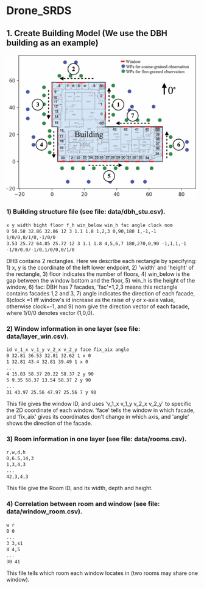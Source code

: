 # Drone_SRDS

## 1. Create Building Model (We use the DBH building as an example)
<img src="building_sample.png" width="500"> 

### 1) Building structure file (see file: data/dbh_stu.csv). 

```
x y width hight floor f_h win_below win_h fac angle clock nom
0 58.58 32.86 32.86 12 3 1.1 1.8 1,2,3 0,90,180 1,-1,-1 1/0/0,0/1/0,-1/0/0
3.53 25.72 64.85 25.72 12 3 1.1 1.8 4,5,6,7 180,270,0,90 -1,1,1,-1 -1/0/0,0/-1/0,1/0/0,0/1/0
```
DHB contains 2 rectangles. Here we describe each rectangle by specifying: 1) x, y is the coordinate of the left lower endpoint, 2) 'width' and 'height' of the rectangle, 3) floor indicates the number of floors, 4) win_below is the gap between the window bottom and the floor, 5) win_h is the height of the window, 6) fac: DBH has 7 facades, 'fac'=1,2,3 means this rectangle contains facades 1,2 and 3, 7) angle indicates the direction of each facade, 8)clock =1 iff window's id increase as the raise of y or x-axis value, otherwise clock=-1, and 9) nom give the direction vector of each facade, where 1/0/0 denotes vector (1,0,0).

### 2) Window information in one layer (see file: data/layer_win.csv). 

```
id v_1_x v_1_y v_2_x v_2_y face fix_aix angle
0 32.81 36.53 32.81 32.62 1 x 0
1 32.81 43.4 32.81 39.49 1 x 0
...
4 15.83 58.37 20.22 58.37 2 y 90
5 9.35 58.37 13.54 58.37 2 y 90
...
31 43.97 25.56 47.97 25.56 7 y 90
```
This file gives the window ID, and uses 'v_1_x v_1_y v_2_x v_2_y' to specific the 2D coordinate of each window. 'face' tells the window in which facade, and 'fix_aix' gives its coordinates don't change in which axis, and 'angle' shows the direction of the facade. 

### 3) Room information in one layer (see file: data/rooms.csv). 

```
r,w,d,h
0,6.5,14,3
1,3,4,3
...
42,3,4,3
```
This file give the Room ID, and its width, depth and height. 

### 4) Correlation between room and window (see file: data/window_room.csv). 
```
w r
0 0
...
3 3,s1
4 4,5
...
30 41
```
This file tells which room each window locates in (two rooms may share one window). 



